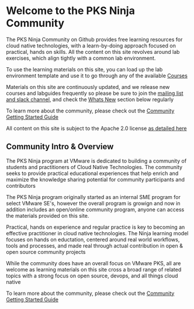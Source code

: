 # Welcome to the PKS Ninja Community

The PKS Ninja Community on Github provides free learning resources for cloud native technologies, with a learn-by-doing approach focused on practical, hands on skills. All the content on this site revolves around lab exercises, which align tightly with a common lab environment. 

To use the learning materials on this site, you can load up the lab environment template and use it to go through any of the available [Courses]()

Materials on this site are continuously updated, and we release new courses and labguides frequently so please be sure to join the [mailing list and slack channel](), and check the [Whats New]() section below regularly

To learn more about the community, please check out the [Community Getting Started Guide](https://github.com/CNA-Tech/PKS-Ninja/tree/master/Courses/GettingStarted-GS3861)

All content on this site is subject to the Apache 2.0 license [as detailed here](./license.md)

## Community Intro & Overview

The PKS Ninja program at VMware is dedicated to building a community of students and practitioners of Cloud Native Technologies. The community seeks to provide practical educational experiences that help enrich and maximize the knowledge sharing potential for community participants and contributors

The PKS Ninja program originally started as an internal SME program for select VMware SE's, however the overall program is growign and now in addition includes an open/online community program, anyone can access the materials provided on this site. 

Practical, hands on experience and regular practice is key to becoming an effective practitioner in cloud native technologies. The Ninja learning model focuses on hands on eductation, centered around real world workflows, tools and processes, and made real through actual contribution in open & open source community projects

While the community does have an overall focus on VMware PKS, all are welcome as learning materials on this site cross a broad range of related topics with a strong focus on open source, devops, and all things cloud native

To learn more about the community, please check out the [Community Getting Started Guide](https://github.com/CNA-Tech/PKS-Ninja/tree/master/Courses/GettingStarted-GS3861)
